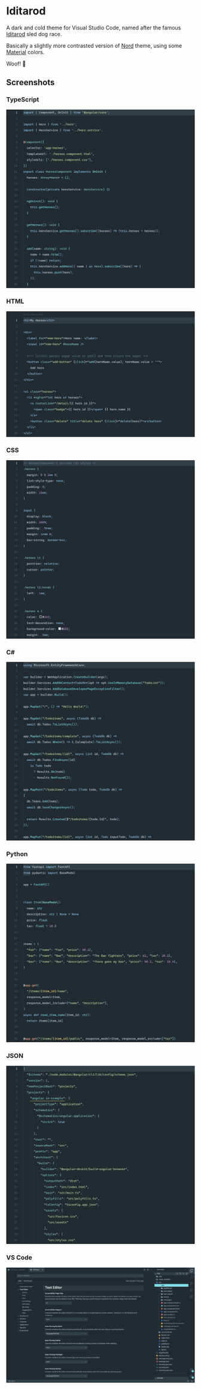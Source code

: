 # Iditarod

A dark and cold theme for Visual Studio Code, named after the famous [Iditarod](https://iditarod.com/) sled dog race.

Basically a slightly more contrasted version of [Nord](https://www.nordtheme.com) theme, using some [Material](https://material.io/) colors.

Woof! 🐺

## Screenshots

### TypeScript

![Iditarod: TypeScript](assets/iditarod-ts.png)

### HTML

![Iditarod: HTML](assets/iditarod-html.png)

### CSS

![Iditarod: CSS](assets/iditarod-css.png)

### C#

![Iditarod: C#](assets/iditarod-csharp.png)

### Python

![Iditarod: Python](assets/iditarod-py.png)

### JSON

![Iditarod: JSON](assets/iditarod-json.png)

### VS Code

![Iditarod: TypeScript](assets/iditarod-vscode.png)
